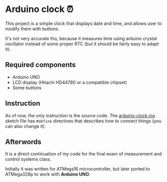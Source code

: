 # Arduino clock :alarm_clock:

This project is a simple clock that displays date and time,
and allows user to modify them with buttons.

It's not very accurate tho, because it measures time using arduino crystal oscillator
instead of some proper RTC (but it should be fairly easy to adapt it).

## Required components

- Arduino UNO
- LCD display (Hitachi HD44780 or a compatible chipset)
- Some buttons

## Instruction

As of now, the only instruction is the source code.
The [arduino-clock.ino](./arduino-clock/arduino-clock.ino) sketch file
has `#define` directives that describes how to connect things (you can also change it).

## Afterwords

It is a direct continuation of my code for the final exam
of measurement and control systems class.

Initially it was written for ATMega16 microcontroller,
but later ported to ATMega328p to work with **Arduino UNO.**

